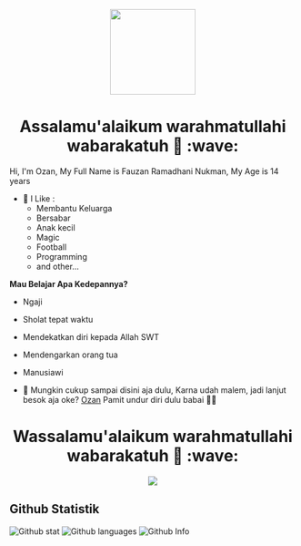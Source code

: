 <p align="center">
<img src="https://avatars.githubusercontent.com/Pojan16" width="150" height="150"/>
</p>
<h1 align='center'>Assalamu'alaikum warahmatullahi wabarakatuh 👋 :wave:</h1>
Hi, I'm Ozan, My Full Name is Fauzan Ramadhani Nukman, My Age is 14 years
<br>

- 🌱 I Like :
  - Membantu Keluarga
  - Bersabar
  - Anak kecil
  - Magic
  - Football
  - Programming
  - and other...

**Mau Belajar Apa Kedepannya?**
- Ngaji
- Sholat tepat waktu
- Mendekatkan diri kepada Allah SWT
- Mendengarkan orang tua
- Manusiawi


- 🌷 Mungkin cukup sampai disini aja dulu, Karna udah malem, jadi lanjut besok aja oke? [Ozan](https://github.com/Pojan16) Pamit undur diri dulu babai 👋😃

<h1 align='center'>Wassalamu'alaikum warahmatullahi wabarakatuh 👋 :wave:</h1>

 <p align="center">

 <img src="https://komarev.com/ghpvc/?username=Pojan16&color=blue&label=Total Pengunjung Profil" />

 </p>

## Github Statistik
![Github stat](https://github-readme-stats.vercel.app/api?username=Pojan16&theme=highcontrast&show_icons=true) 
![Github languages](https://github-readme-stats.vercel.app/api/top-langs/?username=Pojan16&theme=great-gatsby)
![Github Info](https://github-profile-summary-cards.vercel.app/api/cards/profile-details?username=Pojan16&theme=monokai)
